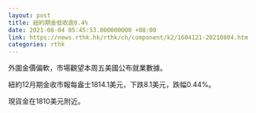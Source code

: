 ```yaml
---
layout: post
title: 紐約期金低收逾0.4%
date: 2021-08-04 05:45:53.000000000 +08:00
link: https://news.rthk.hk/rthk/ch/component/k2/1604121-20210804.htm
categories: rthk
---
```


外圍金價偏軟，市場觀望本周五美國公布就業數據。

紐約12月期金收市報每盎士1814.1美元，下跌8.1美元，跌幅0.44%。

現貨金在1810美元附近。
